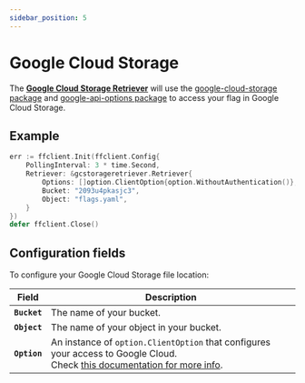 ```yaml
---
sidebar_position: 5
---
```


# Google Cloud Storage

The [**Google Cloud Storage Retriever**](https://pkg.go.dev/github.com/thomaspoignant/go-feature-flag/retriever/gcstorageretriever/#Retriever) will use the [google-cloud-storage package](https://pkg.go.dev/cloud.google.com/go/storage) and [google-api-options package](https://pkg.go.dev/google.golang.org/api/option) to access your flag in Google Cloud Storage.

## Example

```go
err := ffclient.Init(ffclient.Config{
    PollingInterval: 3 * time.Second,
    Retriever: &gcstorageretriever.Retriever{
	    Options: []option.ClientOption{option.WithoutAuthentication()},
		Bucket: "2093u4pkasjc3",
		Object: "flags.yaml",
	}
})
defer ffclient.Close()
```

## Configuration fields

To configure your Google Cloud Storage file location:

| Field        | Description                                                                                                                                                                    |
|--------------|--------------------------------------------------------------------------------------------------------------------------------------------------------------------------------|
| **`Bucket`** | The name of your bucket.                                                                                                                                                       |
| **`Object`** | The name of your object in your bucket.                                                                                                                                        |
| **`Option`** | An instance of `option.ClientOption` that configures your access to Google Cloud. <br/> Check [this documentation for more info](https://cloud.google.com/docs/authentication). |
